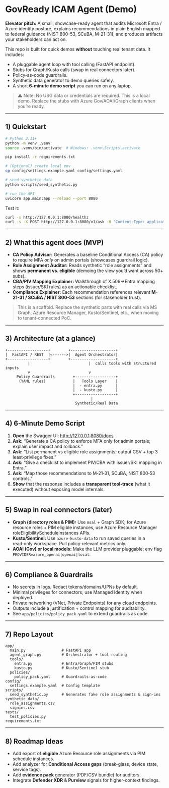 # GovReady ICAM Agent (Demo)

**Elevator pitch:** A small, showcase-ready agent that audits Microsoft Entra / Azure identity posture, explains recommendations in plain English mapped to federal guidance (NIST 800-53, SCuBA, M-21-31), and produces artifacts your stakeholders can act on.

This repo is built for quick demos **without** touching real tenant data. It includes:
- A pluggable agent loop with tool calling (FastAPI endpoint).
- Stubs for Graph/Kusto calls (swap in real connectors later).
- Policy-as-code guardrails.
- Synthetic data generator to demo queries safely.
- A short **6‑minute demo script** you can run on any laptop.

> ⚠️ Note: No USG data or credentials are required. This is a local demo. Replace the stubs with Azure Gov/AOAI/Graph clients when you’re ready.

---

## 1) Quickstart

```bash
# Python 3.11+
python -m venv .venv
source .venv/bin/activate  # Windows: .venv\Scripts\activate

pip install -r requirements.txt

# (Optional) create local env
cp config/settings.example.yaml config/settings.yaml

# seed synthetic data
python scripts/seed_synthetic.py

# run the API
uvicorn app.main:app --reload --port 8080
```

Test it:

```bash
curl -s http://127.0.0.1:8080/healthz
curl -s -X POST http://127.0.0.1:8080/v1/ask -H "Content-Type: application/json" -d '{"question":"List permanent vs eligible role assignments and recommend least-privilege fixes."}' | jq .
```

---

## 2) What this agent does (MVP)

- **CA Policy Advisor:** Generates a baseline Conditional Access (CA) policy to require MFA *only* on admin portals (showcases guardrail logic).
- **Role Assignment Auditor:** Reads synthetic “role assignments” and shows **permanent vs. eligible** (demoing the view you’d want across 50+ subs).
- **CBA/PIV Mapping Explainer:** Walkthrough of X.509→Entra mapping steps (issuer/SKI rules) as an actionable checklist.
- **Compliance Explainer:** Each recommendation references relevant **M-21-31 / SCuBA / NIST 800-53** sections (for stakeholder trust).

> This is a scaffold. Replace the synthetic parts with real calls via MS Graph, Azure Resource Manager, Kusto/Sentinel, etc., when moving to tenant-connected PoC.

---

## 3) Architecture (at a glance)

```
+------------------+        +--------------------+
|  FastAPI / REST  |<------>|  Agent Orchestrator|
+------------------+        +--------------------+
          |                          |  calls tools with structured inputs
          v                          v
     Policy Guardrails        +------------------+
      (YAML rules)            |   Tools Layer    |
                              |  - entra.py      |
                              |  - kusto.py      |
                              +------------------+
                                      |
                               Synthetic/Real Data
```

---

## 4) 6‑Minute Demo Script

1. **Open** the Swagger UI: http://127.0.0.1:8080/docs
2. **Ask:** “Generate a CA policy to enforce MFA only for admin portals; explain user impact and rollback.”
3. **Ask:** “List permanent vs eligible role assignments; output CSV + top 3 least‑privilege fixes.”
4. **Ask:** “Give a checklist to implement PIV/CBA with issuer/SKI mapping in Entra.”
5. **Ask:** “Map those recommendations to M‑21‑31, SCuBA, NIST 800‑53 controls.”
6. **Show** that the response includes a **transparent tool‑trace** (what it executed) without exposing model internals.

---

## 5) Swap in real connectors (later)

- **Graph (directory roles & PIM):** Use `msal` + Graph SDK; for Azure resource roles + PIM eligible instances, use Azure Resource Manager roleEligibilityScheduleInstances APIs.
- **Kusto/Sentinel:** Use `azure-kusto-data` to run saved queries in a read‑only workspace. Pull policy‑relevant metrics only.
- **AOAI (Gov) or local models:** Make the LLM provider pluggable: env flag `PROVIDER=azure_openai|openai|local`.

---

## 6) Compliance & Guardrails

- No secrets in logs. Redact tokens/domains/UPNs by default.
- Minimal privileges for connectors; use Managed Identity when deployed.
- Private networking (VNet, Private Endpoints) for any cloud endpoints.
- Outputs include a justification + control mapping for auditability.
- See `app/policies/policy_pack.yaml` to extend guardrails as code.

---

## 7) Repo Layout

```
app/
  main.py                # FastAPI app
  agent_graph.py         # Orchestrator + tool routing
  tools/
    entra.py             # Entra/Graph/PIM stubs
    kusto.py             # Kusto/Sentinel stub
  policies/
    policy_pack.yaml     # Guardrails-as-code
config/
  settings.example.yaml  # Config template
scripts/
  seed_synthetic.py      # Generates fake role assignments & sign-ins
synthetic_data/
  role_assignments.csv
  signins.csv
tests/
  test_policies.py
requirements.txt
```

---

## 8) Roadmap Ideas

- Add export of **eligible** Azure Resource role assignments via PIM schedule instances.
- Add analyzer for **Conditional Access gaps** (break-glass, device state, service tags).
- Add **evidence pack** generator (PDF/CSV bundle) for auditors.
- Integrate **Defender XDR** & **Purview** signals for higher-context findings.
